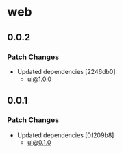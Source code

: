 # web

## 0.0.2

### Patch Changes

- Updated dependencies [2246db0]
  - ui@1.0.0

## 0.0.1

### Patch Changes

- Updated dependencies [0f209b8]
  - ui@0.1.0

